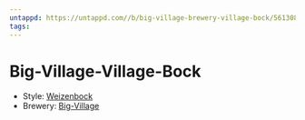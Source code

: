 ```yaml
---
untappd: https://untappd.com//b/big-village-brewery-village-bock/5613080
tags:
---
```


# Big-Village-Village-Bock

- Style: [Weizenbock](Weizenbock.md)
- Brewery: [Big-Village](Big-Village.md)